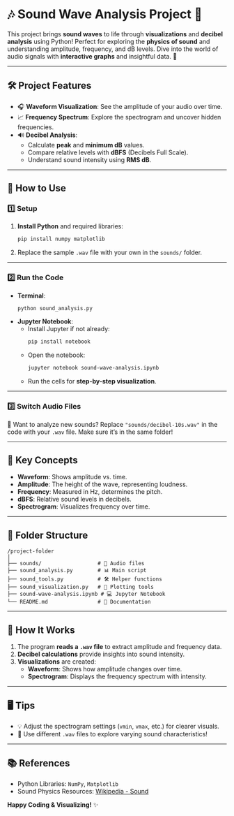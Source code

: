 # 🎶 **Sound Wave Analysis Project** 🌊

This project brings **sound waves** to life through **visualizations** and **decibel analysis** using Python! Perfect for exploring the **physics of sound** and understanding amplitude, frequency, and dB levels. Dive into the world of audio signals with **interactive graphs** and insightful data. 🌟

---

## 🛠️ **Project Features**

- 🎧 **Waveform Visualization**: See the amplitude of your audio over time.
- 📈 **Frequency Spectrum**: Explore the spectrogram and uncover hidden frequencies.
- 🔊 **Decibel Analysis**:
  - Calculate **peak** and **minimum dB** values.
  - Compare relative levels with **dBFS** (Decibels Full Scale).
  - Understand sound intensity using **RMS dB**.

---

## 🚀 **How to Use**

### 1️⃣ **Setup**

1. **Install Python** and required libraries:
   ```bash
   pip install numpy matplotlib
   ```
2. Replace the sample `.wav` file with your own in the `sounds/` folder.

---

### 2️⃣ **Run the Code**

- **Terminal**:
  ```bash
  python sound_analysis.py
  ```
- **Jupyter Notebook**:
  - Install Jupyter if not already:
    ```bash
    pip install notebook
    ```
  - Open the notebook:
    ```bash
    jupyter notebook sound-wave-analysis.ipynb
    ```
  - Run the cells for **step-by-step visualization**.

---

### 3️⃣ **Switch Audio Files**

🎵 Want to analyze new sounds? Replace `"sounds/decibel-10s.wav"` in the code with your `.wav` file. Make sure it’s in the same folder!

---

## 📖 **Key Concepts**

- **Waveform**: Shows amplitude vs. time.
- **Amplitude**: The height of the wave, representing loudness.
- **Frequency**: Measured in Hz, determines the pitch.
- **dBFS**: Relative sound levels in decibels.
- **Spectrogram**: Visualizes frequency over time.

---

## 📂 **Folder Structure**

```
/project-folder
│
├── sounds/                  # 🎵 Audio files
├── sound_analysis.py        # 📊 Main script
├── sound_tools.py           # 🛠️ Helper functions
├── sound_visualization.py   # 🎨 Plotting tools
├── sound-wave-analysis.ipynb # 💻 Jupyter Notebook
└── README.md                # 📜 Documentation
```

---

## 🌟 **How It Works**

1. The program **reads a `.wav` file** to extract amplitude and frequency data.
2. **Decibel calculations** provide insights into sound intensity.
3. **Visualizations** are created:
   - **Waveform**: Shows how amplitude changes over time.
   - **Spectrogram**: Displays the frequency spectrum with intensity.

---

## 🖥️ **Tips**

- 💡 Adjust the spectrogram settings (`vmin`, `vmax`, etc.) for clearer visuals.
- 🎨 Use different `.wav` files to explore varying sound characteristics!

---

## 📚 **References**

- Python Libraries: `NumPy`, `Matplotlib`
- Sound Physics Resources: [Wikipedia - Sound](https://en.wikipedia.org/wiki/Sound)

**Happy Coding & Visualizing!** ✨
